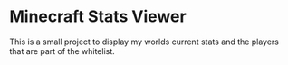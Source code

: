 # Minecraft Stats Viewer
This is a small project to display my worlds current stats and the players that are part of the whitelist.
